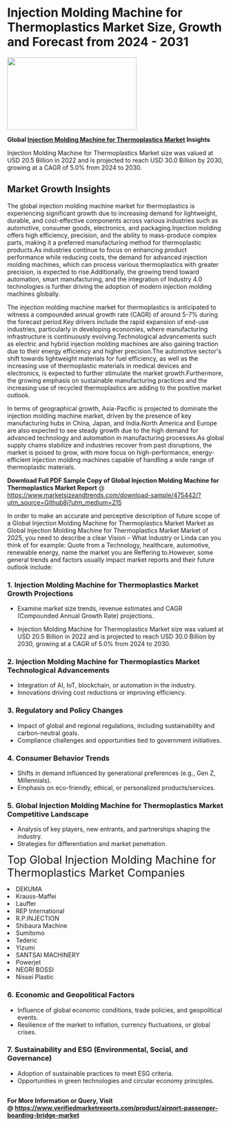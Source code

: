 <H1>Injection Molding Machine for Thermoplastics Market Size, Growth and Forecast from 2024 - 2031</H1><img class="aligncenter size-medium wp-image-584254" src="https://thirdeyenews.in/wp-content/uploads/2024/09/Global-Market-Research-300x168.jpeg" alt="" width="300" height="168" /><p><strong>Global&nbsp;<a href="https://www.marketsizeandtrends.com/download-sample/475442/?utm_source=Github8j?utm_medium=215">Injection Molding Machine for Thermoplastics Market</a> Insights</strong></p><p>Injection Molding Machine for Thermoplastics Market size was valued at USD 20.5 Billion in 2022 and is projected to reach USD 30.0 Billion by 2030, growing at a CAGR of 5.0% from 2024 to 2030.</p><p><h2>Market Growth Insights</h2> <p>The global injection molding machine market for thermoplastics is experiencing significant growth due to increasing demand for lightweight, durable, and cost-effective components across various industries such as automotive, consumer goods, electronics, and packaging.Injection molding offers high efficiency, precision, and the ability to mass-produce complex parts, making it a preferred manufacturing method for thermoplastic products.As industries continue to focus on enhancing product performance while reducing costs, the demand for advanced injection molding machines, which can process various thermoplastics with greater precision, is expected to rise.Additionally, the growing trend toward automation, smart manufacturing, and the integration of Industry 4.0 technologies is further driving the adoption of modern injection molding machines globally.</p> <p>The injection molding machine market for thermoplastics is anticipated to witness a compounded annual growth rate (CAGR) of around 5-7% during the forecast period.Key drivers include the rapid expansion of end-use industries, particularly in developing economies, where manufacturing infrastructure is continuously evolving.Technological advancements such as electric and hybrid injection molding machines are also gaining traction due to their energy efficiency and higher precision.The automotive sector's shift towards lightweight materials for fuel efficiency, as well as the increasing use of thermoplastic materials in medical devices and electronics, is expected to further stimulate the market growth.Furthermore, the growing emphasis on sustainable manufacturing practices and the increasing use of recycled thermoplastics are adding to the positive market outlook.</p> <p>In terms of geographical growth, Asia-Pacific is projected to dominate the injection molding machine market, driven by the presence of key manufacturing hubs in China, Japan, and India.North America and Europe are also expected to see steady growth due to the high demand for advanced technology and automation in manufacturing processes.As global supply chains stabilize and industries recover from past disruptions, the market is poised to grow, with more focus on high-performance, energy-efficient injection molding machines capable of handling a wide range of thermoplastic materials.</p> <p><span class=""><strong>Download Full PDF Sample Copy of Global Injection Molding Machine for Thermoplastics Market Report</strong> @ <a href="https://www.marketsizeandtrends.com/download-sample/475442/?utm_source=Github8j?utm_medium=215" target="_blank">https://www.marketsizeandtrends.com/download-sample/475442/?utm_source=Github8j?utm_medium=215</a></span></p><p>In order to make an accurate and perceptive description of future scope of a Global&nbsp;Injection Molding Machine for Thermoplastics Market Market as Global&nbsp;Injection Molding Machine for Thermoplastics Market Market of 2025, you need to describe a clear Vision &ndash; What Industry or Linda can you think of for example: Quote from a Technology, healthcare, automotive, renewable energy, name the market you are Reffering to.However, some general trends and factors usually impact market reports and their future outlook include:</p><h3>1.&nbsp;<strong>Injection Molding Machine for Thermoplastics Market Growth Projections</strong></h3><ul><li>Examine market size trends, revenue estimates and CAGR (Compounded Annual Growth Rate) projections.</li><li><p>Injection Molding Machine for Thermoplastics Market size was valued at USD 20.5 Billion in 2022 and is projected to reach USD 30.0 Billion by 2030, growing at a CAGR of 5.0% from 2024 to 2030.</p></li></ul><h3>2.&nbsp;<strong>Injection Molding Machine for Thermoplastics Market Technological Advancements</strong></h3><ul><li>Integration of AI, IoT, blockchain, or automation in the industry.</li><li>Innovations driving cost reductions or improving efficiency.</li></ul><h3>3.&nbsp;<strong>Regulatory and Policy Changes</strong></h3><ul><li>Impact of global and regional regulations, including sustainability and carbon-neutral goals.</li><li>Compliance challenges and opportunities tied to government initiatives.</li></ul><h3>4.&nbsp;<strong>Consumer Behavior Trends</strong></h3><ul><li>Shifts in demand influenced by generational preferences (e.g., Gen Z, Millennials).</li><li>Emphasis on eco-friendly, ethical, or personalized products/services.</li></ul><h3>5.&nbsp;<strong>Global Injection Molding Machine for Thermoplastics Market Competitive Landscape</strong></h3><ul><li>Analysis of key players, new entrants, and partnerships shaping the industry.</li><li>Strategies for differentiation and market penetration.</li></ul><p data-pm-slice="1 1 []"><span style="color: inherit; font-family: inherit; font-size: 25px;">Top Global Injection Molding Machine for Thermoplastics Market Companies</span></p><div class="" data-test-id=""><p><li>DEKUMA</li><li> Krauss-Maffei</li><li> Lauffer</li><li> REP International</li><li> R.P.INJECTION</li><li> Shibaura Machine</li><li> Sumitomo</li><li> Tederic</li><li> Yizumi</li><li> SANTSAI MACHINERY</li><li> Powerjet</li><li> NEGRI BOSSI</li><li> Nissei Plastic</li></p></div><h3>6.&nbsp;<strong>Economic and Geopolitical Factors</strong></h3><ul><li>Influence of global economic conditions, trade policies, and geopolitical events.</li><li>Resilience of the market to inflation, currency fluctuations, or global crises.</li></ul><h3>7.&nbsp;<strong>Sustainability and ESG (Environmental, Social, and Governance)</strong></h3><ul><li>Adoption of sustainable practices to meet ESG criteria.</li><li>Opportunities in green technologies and circular economy principles.</li></ul><h2><strong style="font-size: 14px;">For More Information or Query, Visit @&nbsp;</strong><a style="background-color: #ffffff; font-size: 14px;" href="https://www.marketsizeandtrends.com/report/injection-molding-machine-for-thermoplastics-market/" target="_blank">https://www.verifiedmarketreports.com/product/airport-passenger-boarding-bridge-market</a></h2>